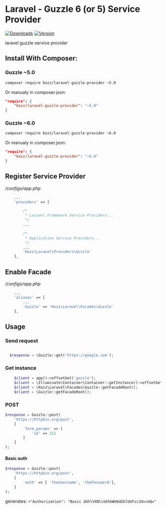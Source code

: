 # Laravel - Guzzle 6 (or 5) Service Provider
[![Downloads](https://img.shields.io/packagist/dt/kozz/laravel-guzzle-provider.svg)](https://packagist.org/packages/kozz/laravel-guzzle-provider)
[![Version](https://img.shields.io/packagist/v/kozz/laravel-guzzle-provider.svg)](https://packagist.org/packages/kozz/laravel-guzzle-provider)

laravel guzzle service provider

## Install With Composer:

### Guzzle ~5.0
```sh
composer require kozz/laravel-guzzle-provider ~5.0
```

Or manualy in composer.json:
```json
"require": {
    "kozz/laravel-guzzle-provider": "~5.0"
}
```

### Guzzle ~6.0
```sh
composer require kozz/laravel-guzzle-provider ~6.0
```

Or manualy in composer.json:
```json
"require": {
    "kozz/laravel-guzzle-provider": "~6.0"
}
```

## Register Service Provider

*/configs/app.php*

```php
    ...
    'providers' => [

        /*
         * Laravel Framework Service Providers...
         */
        ...

        /*
         * Application Service Providers...
         */
        ...
        'Kozz\Laravel\Providers\Guzzle'
    ],
```


## Enable Facade

*/configs/app.php*

```php
    ...
    'aliases' => [
        ...
        'Guzzle' => 'Kozz\Laravel\Facades\Guzzle'
    ],
```

## Usage

### Send request

```php

  $response = \Guzzle::get('https://google.com');
```


### Get instance

```php
    $client = app()->offsetGet('guzzle');
    $client = \Illuminate\Container\Container::getInstance()->offsetGet('guzzle');
    $client = \Kozz\Laravel\Facades\Guzzle::getFacadeRoot();
    $client = \Guzzle::getFacadeRoot();
```
### POST 
```php
$response = Guzzle::post(
    'https://httpbin.org/post',
    [
        'form_params' => [
            'id' => 222
        ]
    ]
);
```

#### Basic auth

```php
$response = Guzzle::post(
    'https://httpbin.org/post',
    [
        'auth' => [ 'theUsername', 'thePassword'],
    ]
);
```


generates: 
`+"Authorization": "Basic dGhlVXNlcm5hbWU6dGhlUGFzc3dvcmQ="`
